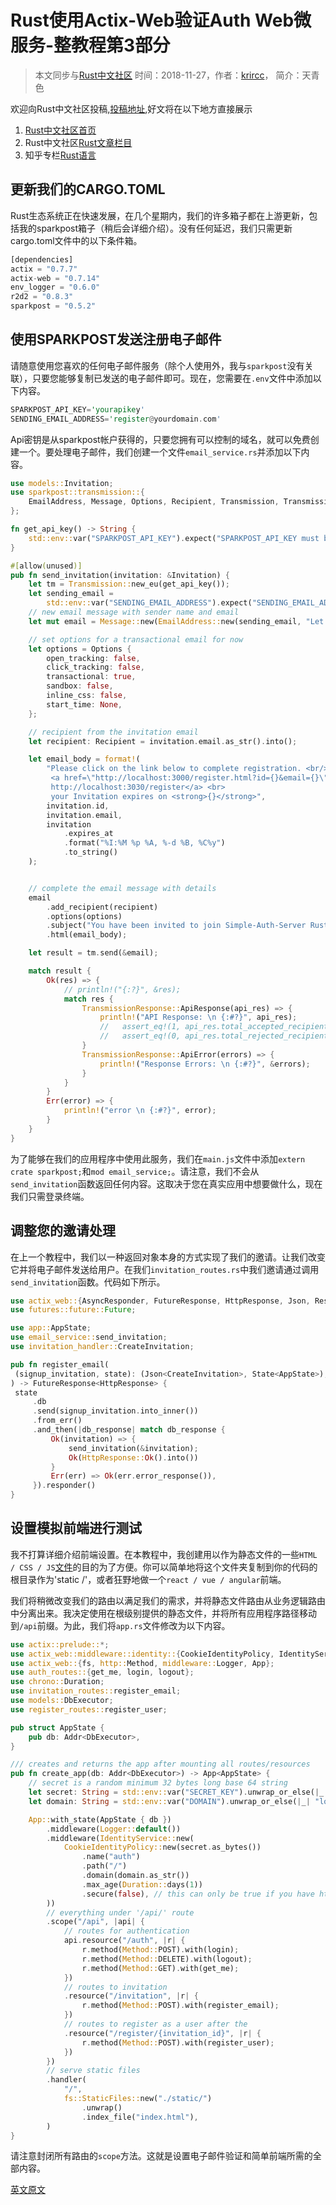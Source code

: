 # Rust使用Actix-Web验证Auth Web微服务-整教程第3部分

> 本文同步与[Rust中文社区](https://rustlang-cn.org/read/rust/2018/rust-use-actix-web-build-auth-micao-serive-3.html)
> 时间：2018-11-27，作者：[krircc](https://krircc.github.io/)， 简介：天青色  

欢迎向Rust中文社区投稿,[投稿地址](https://github.com/rustlang-cn/articles),好文将在以下地方直接展示

1. [Rust中文社区首页](https://rustlang-cn.org)
2. Rust中文社区[Rust文章栏目](https://rustlang-cn.org/read/rust/2018/rust-use-actix-web-build-auth-micao-serive-3.html)
3. 知乎专栏[Rust语言](https://zhuanlan.zhihu.com/tianqingse)

## 更新我们的CARGO.TOML

Rust生态系统正在快速发展，在几个星期内，我们的许多箱子都在上游更新，包括我的sparkpost箱子（稍后会详细介绍）。没有任何延迟，我们只需更新cargo.toml文件中的以下条件箱。

```rust
[dependencies]
actix = "0.7.7"
actix-web = "0.7.14"
env_logger = "0.6.0"
r2d2 = "0.8.3"
sparkpost = "0.5.2"
```

## 使用SPARKPOST发送注册电子邮件

请随意使用您喜欢的任何电子邮件服务（除个人使用外，我与`sparkpost`没有关联），只要您能够复制已发送的电子邮件即可。现在，您需要在`.env`文件中添加以下内容。

```rust
SPARKPOST_API_KEY='yourapikey'
SENDING_EMAIL_ADDRESS='register@yourdomain.com'
```

Api密钥是从sparkpost帐户获得的，只要您拥有可以控制的域名，就可以免费创建一个。要处理电子邮件，我们创建一个文件`email_service.rs`并添加以下内容。

```rust
use models::Invitation;
use sparkpost::transmission::{
    EmailAddress, Message, Options, Recipient, Transmission, TransmissionResponse,
};

fn get_api_key() -> String {
    std::env::var("SPARKPOST_API_KEY").expect("SPARKPOST_API_KEY must be set")
}

#[allow(unused)]
pub fn send_invitation(invitation: &Invitation) {
    let tm = Transmission::new_eu(get_api_key());
    let sending_email =
        std::env::var("SENDING_EMAIL_ADDRESS").expect("SENDING_EMAIL_ADDRESS must be set");
    // new email message with sender name and email
    let mut email = Message::new(EmailAddress::new(sending_email, "Let's Organise"));

    // set options for a transactional email for now
    let options = Options {
        open_tracking: false,
        click_tracking: false,
        transactional: true,
        sandbox: false,
        inline_css: false,
        start_time: None,
    };

    // recipient from the invitation email
    let recipient: Recipient = invitation.email.as_str().into();

    let email_body = format!(
        "Please click on the link below to complete registration. <br/>
         <a href=\"http://localhost:3000/register.html?id={}&email={}\">
         http://localhost:3030/register</a> <br>
         your Invitation expires on <strong>{}</strong>",
        invitation.id,
        invitation.email,
        invitation
            .expires_at
            .format("%I:%M %p %A, %-d %B, %C%y")
            .to_string()
    );


    // complete the email message with details
    email
        .add_recipient(recipient)
        .options(options)
        .subject("You have been invited to join Simple-Auth-Server Rust")
        .html(email_body);

    let result = tm.send(&email);

    match result {
        Ok(res) => {
            // println!("{:?}", &res);
            match res {
                TransmissionResponse::ApiResponse(api_res) => {
                    println!("API Response: \n {:#?}", api_res);
                    //   assert_eq!(1, api_res.total_accepted_recipients);
                    //   assert_eq!(0, api_res.total_rejected_recipients);
                }
                TransmissionResponse::ApiError(errors) => {
                    println!("Response Errors: \n {:#?}", &errors);
                }
            }
        }
        Err(error) => {
            println!("error \n {:#?}", error);
        }
    }
}
```

为了能够在我们的应用程序中使用此服务，我们在`main.js`文件中添加`extern crate sparkpost;`和`mod email_service;`。请注意，我们不会从`send_invitation`函数返回任何内容。这取决于您在真实应用中想要做什么，现在我们只需登录终端。

## 调整您的邀请处理

在上一个教程中，我们以一种返回对象本身的方式实现了我们的邀请。让我们改变它并将电子邮件发送给用户。在我们`invitation_routes.rs`中我们邀请通过调用`send_invitation`函数。代码如下所示。

```rust
use actix_web::{AsyncResponder, FutureResponse, HttpResponse, Json, ResponseError, State};
use futures::future::Future;

use app::AppState;
use email_service::send_invitation;
use invitation_handler::CreateInvitation;

pub fn register_email(
 (signup_invitation, state): (Json<CreateInvitation>, State<AppState>),
) -> FutureResponse<HttpResponse> {
 state
     .db
     .send(signup_invitation.into_inner())
     .from_err()
     .and_then(|db_response| match db_response {
         Ok(invitation) => {
             send_invitation(&invitation);
             Ok(HttpResponse::Ok().into())
         }
         Err(err) => Ok(err.error_response()),
     }).responder()
}
```

## 设置模拟前端进行测试

我不打算详细介绍前端设置。在本教程中，我创建用以作为静态文件的一些`HTML / CSS / JS`[文件](https://gitlab.com/mygnu/rust-auth-server/tree/master/static)的目的为了方便。你可以简单地将这个文件夹复制到你的代码的根目录作为'static /'，或者狂野地做一个`react / vue / angular`前端。

我们将稍微改变我们的路由以满足我们的需求，并将静态文件路由从业务逻辑路由中分离出来。我决定使用在根级别提供的静态文件，并将所有应用程序路径移动到`/api`前缀。为此，我们将`app.rs`文件修改为以下内容。

```rust
use actix::prelude::*;
use actix_web::middleware::identity::{CookieIdentityPolicy, IdentityService};
use actix_web::{fs, http::Method, middleware::Logger, App};
use auth_routes::{get_me, login, logout};
use chrono::Duration;
use invitation_routes::register_email;
use models::DbExecutor;
use register_routes::register_user;

pub struct AppState {
    pub db: Addr<DbExecutor>,
}

/// creates and returns the app after mounting all routes/resources
pub fn create_app(db: Addr<DbExecutor>) -> App<AppState> {
    // secret is a random minimum 32 bytes long base 64 string
    let secret: String = std::env::var("SECRET_KEY").unwrap_or_else(|_| "0123".repeat(8));
    let domain: String = std::env::var("DOMAIN").unwrap_or_else(|_| "localhost".to_string());

    App::with_state(AppState { db })
        .middleware(Logger::default())
        .middleware(IdentityService::new(
            CookieIdentityPolicy::new(secret.as_bytes())
                .name("auth")
                .path("/")
                .domain(domain.as_str())
                .max_age(Duration::days(1))
                .secure(false), // this can only be true if you have https
        ))
        // everything under '/api/' route
        .scope("/api", |api| {
            // routes for authentication
            api.resource("/auth", |r| {
                r.method(Method::POST).with(login);
                r.method(Method::DELETE).with(logout);
                r.method(Method::GET).with(get_me);
            })
            // routes to invitation
            .resource("/invitation", |r| {
                r.method(Method::POST).with(register_email);
            })
            // routes to register as a user after the
            .resource("/register/{invitation_id}", |r| {
                r.method(Method::POST).with(register_user);
            })
        })
        // serve static files
        .handler(
            "/",
            fs::StaticFiles::new("./static/")
                .unwrap()
                .index_file("index.html"),
        )
}
```

请注意封闭所有路由的`scope`方法。这就是设置电子邮件验证和简单前端所需的全部内容。

[英文原文](https://hgill.io/posts/auth-microservice-rust-actix-web-diesel-complete-tutorial-part-3)